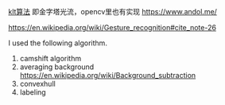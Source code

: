 [klt算法](http://cecas.clemson.edu/~stb/klt/)
即金字塔光流，opencv里也有实现
https://www.andol.me/

https://en.wikipedia.org/wiki/Gesture_recognition#cite_note-26


I used the following algorithm.

1. camshift algorithm
2. averaging background   https://en.wikipedia.org/wiki/Background_subtraction
3. convexhull 
4. labeling